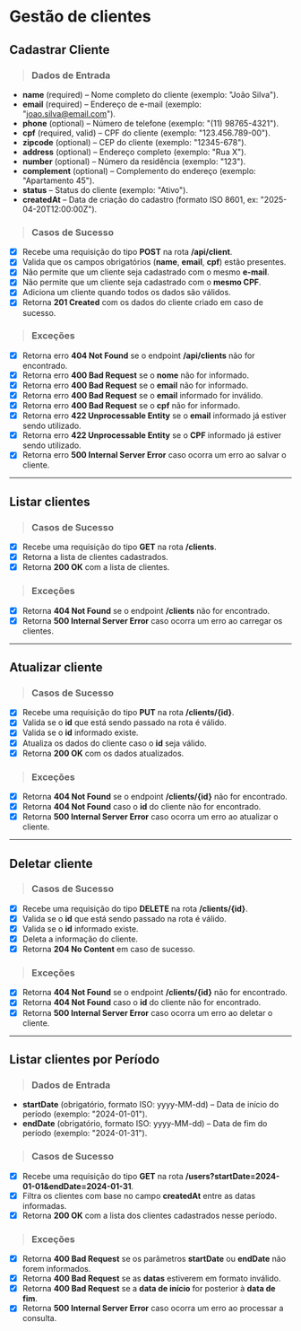 # Gestão de clientes

## Cadastrar Cliente

> ### Dados de Entrada
* **name** (required) – Nome completo do cliente (exemplo: "João Silva").
* **email** (required) – Endereço de e-mail (exemplo: "joao.silva@email.com").
* **phone** (optional) – Número de telefone (exemplo: "(11) 98765-4321").
* **cpf** (required, valid) – CPF do cliente (exemplo: "123.456.789-00").
* **zipcode** (optional) – CEP do cliente (exemplo: "12345-678").
* **address** (optional) – Endereço completo (exemplo: "Rua X").
* **number** (optional) – Número da residência (exemplo: "123").
* **complement** (optional) – Complemento do endereço (exemplo: "Apartamento 45").
* **status** – Status do cliente (exemplo: "Ativo").
* **createdAt** – Data de criação do cadastro (formato ISO 8601, ex: "2025-04-20T12:00:00Z").

> ### Casos de Sucesso
* [X] Recebe uma requisição do tipo **POST** na rota **/api/client**.
* [X] Valida que os campos obrigatórios (**name**, **email**, **cpf**) estão presentes.
* [X] Não permite que um cliente seja cadastrado com o mesmo **e-mail**.
* [X] Não permite que um cliente seja cadastrado com o **mesmo CPF**.
* [X] Adiciona um cliente quando todos os dados são válidos.
* [X] Retorna **201 Created** com os dados do cliente criado em caso de sucesso.

> ### Exceções
* [X] Retorna erro **404 Not Found** se o endpoint **/api/clients** não for encontrado.
* [X] Retorna erro **400 Bad Request** se o **nome** não for informado.
* [X] Retorna erro **400 Bad Request** se o **email** não for informado.
* [X] Retorna erro **400 Bad Request** se o **email** informado for inválido.
* [X] Retorna erro **400 Bad Request** se o **cpf** não for informado.
* [X] Retorna erro **422 Unprocessable Entity** se o **email** informado já estiver sendo utilizado.
* [X] Retorna erro **422 Unprocessable Entity** se o **CPF** informado já estiver sendo utilizado.
* [X] Retorna erro **500 Internal Server Error** caso ocorra um erro ao salvar o cliente.

---

## Listar clientes

> ### Casos de Sucesso
* [X] Recebe uma requisição do tipo **GET** na rota **/clients**.
* [X] Retorna a lista de clientes cadastrados.
* [X] Retorna **200 OK** com a lista de clientes.

> ### Exceções
* [X] Retorna **404 Not Found** se o endpoint **/clients** não for encontrado.
* [X] Retorna **500 Internal Server Error** caso ocorra um erro ao carregar os clientes.

---

## Atualizar cliente

> ### Casos de Sucesso
* [X] Recebe uma requisição do tipo **PUT** na rota **/clients/{id}**.
* [X] Valida se o **id** que está sendo passado na rota é válido.
* [X] Valida se o **id** informado existe.
* [X] Atualiza os dados do cliente caso o **id** seja válido.
* [X] Retorna **200 OK** com os dados atualizados.

> ### Exceções
* [X] Retorna **404 Not Found** se o endpoint **/clients/{id}** não for encontrado.
* [X] Retorna **404 Not Found** caso o **id** do cliente não for encontrado.
* [X] Retorna **500 Internal Server Error** caso ocorra um erro ao atualizar o cliente.

---

## Deletar cliente

> ### Casos de Sucesso
* [X] Recebe uma requisição do tipo **DELETE** na rota **/clients/{id}**.
* [X] Valida se o **id** que está sendo passado na rota é válido.
* [X] Valida se o **id** informado existe.
* [X] Deleta a informação do cliente.
* [X] Retorna **204 No Content** em caso de sucesso.

> ### Exceções
* [X] Retorna **404 Not Found** se o endpoint **/clients/{id}** não for encontrado.
* [X] Retorna **404 Not Found** caso o **id** do cliente não for encontrado.
* [X] Retorna **500 Internal Server Error** caso ocorra um erro ao deletar o cliente.

---

## Listar clientes por Período

> ### Dados de Entrada
* **startDate** (obrigatório, formato ISO: yyyy-MM-dd) – Data de início do período (exemplo: "2024-01-01").
* **endDate** (obrigatório, formato ISO: yyyy-MM-dd) – Data de fim do período (exemplo: "2024-01-31").

> ### Casos de Sucesso
* [X] Recebe uma requisição do tipo **GET** na rota **/users?startDate=2024-01-01&endDate=2024-01-31**.
* [X] Filtra os clientes com base no campo **createdAt** entre as datas informadas.
* [X] Retorna **200 OK** com a lista dos clientes cadastrados nesse período.

> ### Exceções
* [X] Retorna **400 Bad Request** se os parâmetros **startDate** ou **endDate** não forem informados.
* [X] Retorna **400 Bad Request** se as **datas** estiverem em formato inválido.
* [X] Retorna **400 Bad Request** se a **data de início** for posterior à **data de fim**.
* [X] Retorna **500 Internal Server Error** caso ocorra um erro ao processar a consulta.
